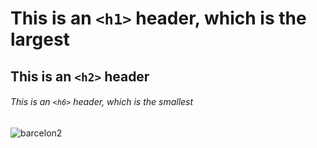 #  This is an `<h1>` header, which is the largest
## This is an `<h2>` header
###### This is an `<h6>` header, which is the smallest

![barcelon2](https://github.com/efccc0010/skills-communicate-using-markdown/assets/88856984/40e485ed-d1cf-4bf7-aa85-a8ff873ad76d)
